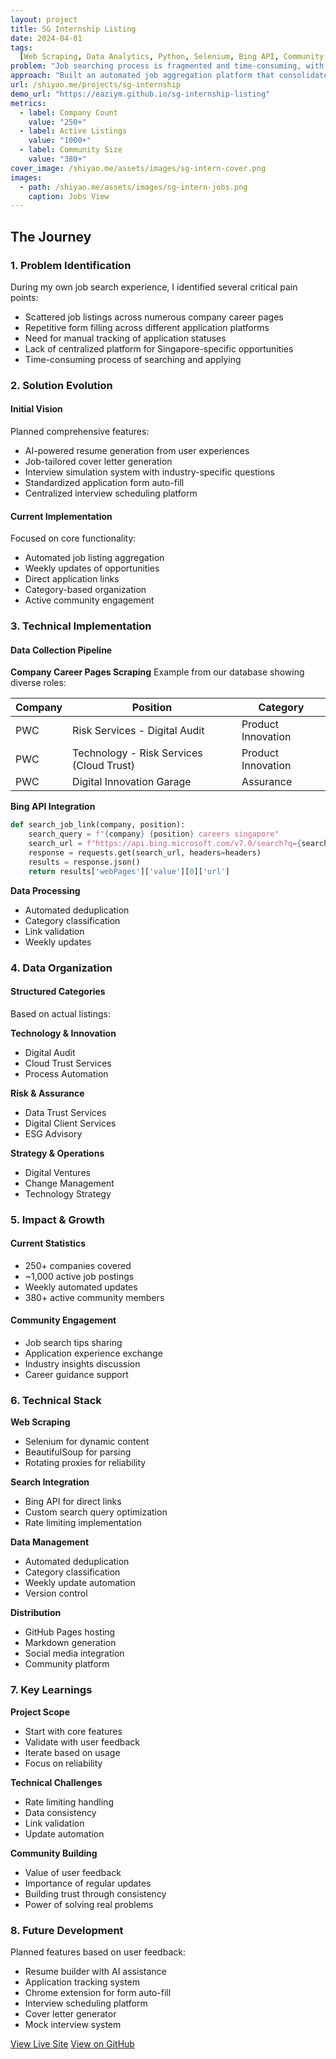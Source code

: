 ```yaml
---
layout: project
title: SG Internship Listing
date: 2024-04-01
tags:
  [Web Scraping, Data Analytics, Python, Selenium, Bing API, Community Building]
problem: "Job searching process is fragmented and time-consuming, with students spending hours manually searching across multiple platforms and filling repetitive applications"
approach: "Built an automated job aggregation platform that consolidates opportunities across 250+ companies, with weekly updates and a growing community of 380+ students"
url: /shiyao.me/projects/sg-internship
demo_url: "https://eaziym.github.io/sg-internship-listing"
metrics:
  - label: Company Count
    value: "250+"
  - label: Active Listings
    value: "1000+"
  - label: Community Size
    value: "380+"
cover_image: /shiyao.me/assets/images/sg-intern-cover.png
images:
  - path: /shiyao.me/assets/images/sg-intern-jobs.png
    caption: Jobs View
---
```


## The Journey

### 1. Problem Identification

During my own job search experience, I identified several critical pain points:

- Scattered job listings across numerous company career pages
- Repetitive form filling across different application platforms
- Need for manual tracking of application statuses
- Lack of centralized platform for Singapore-specific opportunities
- Time-consuming process of searching and applying

### 2. Solution Evolution

#### Initial Vision

Planned comprehensive features:

- AI-powered resume generation from user experiences
- Job-tailored cover letter generation
- Interview simulation system with industry-specific questions
- Standardized application form auto-fill
- Centralized interview scheduling platform

#### Current Implementation

Focused on core functionality:

- Automated job listing aggregation
- Weekly updates of opportunities
- Direct application links
- Category-based organization
- Active community engagement

### 3. Technical Implementation

#### Data Collection Pipeline

**Company Career Pages Scraping**
Example from our database showing diverse roles:

| Company | Position                                 | Category           |
| ------- | ---------------------------------------- | ------------------ |
| PWC     | Risk Services - Digital Audit            | Product Innovation |
| PWC     | Technology - Risk Services (Cloud Trust) | Product Innovation |
| PWC     | Digital Innovation Garage                | Assurance          |

**Bing API Integration**

```python
def search_job_link(company, position):
    search_query = f"{company} {position} careers singapore"
    search_url = f"https://api.bing.microsoft.com/v7.0/search?q={search_query}"
    response = requests.get(search_url, headers=headers)
    results = response.json()
    return results['webPages']['value'][0]['url']
```

**Data Processing**

- Automated deduplication
- Category classification
- Link validation
- Weekly updates

### 4. Data Organization

#### Structured Categories

Based on actual listings:

**Technology & Innovation**

- Digital Audit
- Cloud Trust Services
- Process Automation

**Risk & Assurance**

- Data Trust Services
- Digital Client Services
- ESG Advisory

**Strategy & Operations**

- Digital Ventures
- Change Management
- Technology Strategy

### 5. Impact & Growth

#### Current Statistics

- 250+ companies covered
- ~1,000 active job postings
- Weekly automated updates
- 380+ active community members

#### Community Engagement

- Job search tips sharing
- Application experience exchange
- Industry insights discussion
- Career guidance support

### 6. Technical Stack

**Web Scraping**

- Selenium for dynamic content
- BeautifulSoup for parsing
- Rotating proxies for reliability

**Search Integration**

- Bing API for direct links
- Custom search query optimization
- Rate limiting implementation

**Data Management**

- Automated deduplication
- Category classification
- Weekly update automation
- Version control

**Distribution**

- GitHub Pages hosting
- Markdown generation
- Social media integration
- Community platform

### 7. Key Learnings

**Project Scope**

- Start with core features
- Validate with user feedback
- Iterate based on usage
- Focus on reliability

**Technical Challenges**

- Rate limiting handling
- Data consistency
- Link validation
- Update automation

**Community Building**

- Value of user feedback
- Importance of regular updates
- Building trust through consistency
- Power of solving real problems

### 8. Future Development

Planned features based on user feedback:

- Resume builder with AI assistance
- Application tracking system
- Chrome extension for form auto-fill
- Interview scheduling platform
- Cover letter generator
- Mock interview system

[View Live Site](https://eaziym.github.io/sg-internship-listing)
[View on GitHub](https://github.com/eaziym/sg-internship-listing)
